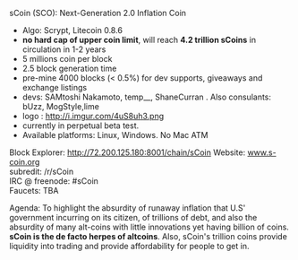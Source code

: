 sCoin (SCO): Next-Generation 2.0 Inflation Coin  
- Algo: Scrypt, Litecoin 0.8.6  
- **no hard cap of upper coin limit**, will reach **4.2 trillion sCoins** in circulation in 1-2 years  
- 5 millions coin per block  
- 2.5 block generation time   
- pre-mine 4000 blocks (< 0.5%) for dev supports, giveaways and exchange listings  
- devs: SAMtoshi Nakamoto, temp__, ShaneCurran . Also consulants: bUzz, MogStyle,lime  
- logo : http://i.imgur.com/4uS8uh3.png  
- currently in perpetual beta test.  
- Available platforms: Linux, Windows. No Mac ATM  

Block Explorer: http://72.200.125.180:8001/chain/sCoin 
Website: www.s-coin.org  
subredit: /r/sCoin  
IRC @ freenode: #sCoin  
Faucets: TBA  

Agenda: To highlight the absurdity of runaway inflation that U.S' government incurring on its citizen, of trillions of debt, and also the absurdity of many alt-coins with little innovations yet having billion of coins. **sCoin is the de facto herpes of altcoins**. Also, sCoin's trillion coins provide liquidity into trading and provide affordability for people to get in. 
 
